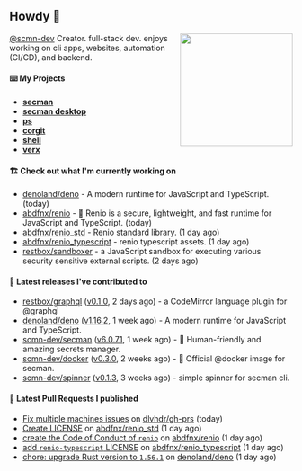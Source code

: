 ## Howdy 👋

<img align="right" src="https://github.com/abdfnx.png" width="200">

[@scmn-dev](https://github.com/scmn-dev) Creator. full-stack dev. enjoys working on cli apps, websites, automation (CI/CD), and backend.

#### ⌨️ My Projects

- [**secman**](https://github.com/scmn-dev/secman)
- [**secman desktop**](https://github.com/scmn-dev/desktop)
- [**ps**](https://github.com/scmn-dev/ps)
- [**corgit**](https://github.com/abdfnx/corgit)
- [**shell**](https://github.com/abdfnx/shell)
- [**verx**](https://github.com/abdfnx/verx)

#### 🏗️ Check out what I'm currently working on


- [denoland/deno](https://github.com/denoland/deno) - A modern runtime for JavaScript and TypeScript. (today)
- [abdfnx/renio](https://github.com/abdfnx/renio) - 🦏 Renio is a secure, lightweight, and fast runtime for JavaScript and TypeScript. (today)
- [abdfnx/renio_std](https://github.com/abdfnx/renio_std) - Renio standard library. (1 day ago)
- [abdfnx/renio_typescript](https://github.com/abdfnx/renio_typescript) - renio typescript assets. (1 day ago)
- [restbox/sandboxer](https://github.com/restbox/sandboxer) - a JavaScript sandbox for executing various security sensitive external scripts. (2 days ago)

#### 🔭 Latest releases I've contributed to

- [restbox/graphql](https://github.com/restbox/graphql) ([v0.1.0](https://github.com/restbox/graphql/releases/tag/v0.1.0), 2 days ago) - a CodeMirror language plugin for @graphql
- [denoland/deno](https://github.com/denoland/deno) ([v1.16.2](https://github.com/denoland/deno/releases/tag/v1.16.2), 1 week ago) - A modern runtime for JavaScript and TypeScript.
- [scmn-dev/secman](https://github.com/scmn-dev/secman) ([v6.0.71](https://github.com/scmn-dev/secman/releases/tag/v6.0.71), 1 week ago) - 👊 Human-friendly and amazing secrets manager.
- [scmn-dev/docker](https://github.com/scmn-dev/docker) ([v0.3.0](https://github.com/scmn-dev/docker/releases/tag/v0.3.0), 2 weeks ago) - 🐳 Official @docker image for secman.
- [scmn-dev/spinner](https://github.com/scmn-dev/spinner) ([v0.1.3](https://github.com/scmn-dev/spinner/releases/tag/v0.1.3), 3 weeks ago) - simple spinner for secman cli.

#### 🔨 Latest Pull Requests I published

- [Fix multiple machines issues](https://github.com/dlvhdr/gh-prs/pull/11) on [dlvhdr/gh-prs](https://github.com/dlvhdr/gh-prs) (today)
- [Create LICENSE](https://github.com/abdfnx/renio_std/pull/1) on [abdfnx/renio_std](https://github.com/abdfnx/renio_std) (1 day ago)
- [create the Code of Conduct of `renio`](https://github.com/abdfnx/renio/pull/2) on [abdfnx/renio](https://github.com/abdfnx/renio) (1 day ago)
- [add `renio-typescript` LICENSE](https://github.com/abdfnx/renio_typescript/pull/1) on [abdfnx/renio_typescript](https://github.com/abdfnx/renio_typescript) (1 day ago)
- [chore: upgrade Rust version to `1.56.1`](https://github.com/denoland/deno/pull/12870) on [denoland/deno](https://github.com/denoland/deno) (1 day ago)
